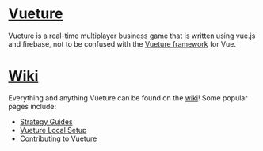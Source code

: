 # [Vueture](http://evangipson.com/vueture)
Vueture is a real-time multiplayer business game that is written using vue.js and firebase, not to be confused with the [Vueture framework](https://github.com/vueture/vueture) for Vue.

# [Wiki](https://github.com/evangipson/vueture-game/wiki)
Everything and anything Vueture can be found on the [wiki](https://github.com/evangipson/vueture-game/wiki)! Some popular pages include:
- [Strategy Guides](https://github.com/evangipson/vueture-game/wiki/strategies)
- [Vueture Local Setup](https://github.com/evangipson/vueture-game/wiki/setup)
- [Contributing to Vueture](https://github.com/evangipson/vueture-game/wiki/contributing)
